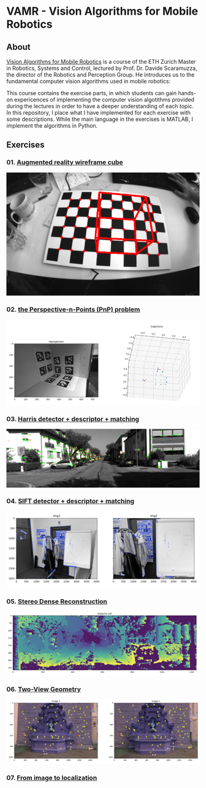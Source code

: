 # VAMR - Vision Algorithms for Mobile Robotics

## About
[Vision Algorithms for Mobile Robotics](http://rpg.ifi.uzh.ch/teaching.html) is a course of the ETH Zurich Master in Robotics, Systems and Control, lectured by Prof. Dr. Davide Scaramuzza, the director of the Robotics and Perception Group. He introduces us to the fundamental computer vision algorithms used in mobile robotics:

This course contains the exercise parts, in which students can gain hands-on expericences of implementing the computer vision algotithms provided during the lectures in order to have a deeper understanding of each topic. In this repository, I place what I have implemented for each exercise with some descriptions. While the main language in the exercises is MATLAB, I implement the algorithms in Python.

## Exercises
### 01. [Augmented reality wireframe cube](https://github.com/teruyuki-yamasaki/VA4MR/tree/main/exercise01)

<img src="https://github.com/teruyuki-yamasaki/VAMR/blob/main/exercise01/results/cube_dots_distorted.png"/>

### 02. [the Perspective-n-Points (PnP) problem](https://github.com/teruyuki-yamasaki/VA4MR/tree/main/exercise02)

<img src="https://github.com/teruyuki-yamasaki/VAMR/blob/main/exercise02/results/pnp.png"/>

### 03. [Harris detector + descriptor + matching](https://github.com/teruyuki-yamasaki/VA4MR/tree/main/exercise03)

<img src="https://github.com/teruyuki-yamasaki/VAMR/blob/main/exercise03/results/matches_000086_grad1_match2_mode1.png"/>


### 04. [SIFT detector + descriptor + matching](https://github.com/teruyuki-yamasaki/VAMR/tree/main/exercise04)

<img src="https://github.com/teruyuki-yamasaki/VAMR/blob/main/exercise04/results/SHIFT.png"/>

### 05. [Stereo Dense Reconstruction](https://github.com/teruyuki-yamasaki/VAMR/tree/main/exercise05)

<img src="https://github.com/teruyuki-yamasaki/VAMR/blob/main/exercise05/results/disparity_ssd_01.png"/>

### 06. [Two-View Geometry](https://github.com/teruyuki-yamasaki/VAMR/tree/main/exercise06)

<img src="https://github.com/teruyuki-yamasaki/VAMR/blob/main/exercise06/results/matches.png"/>

### 07. [From image to localization](https://github.com/teruyuki-yamasaki/VAMR/tree/main/exercise07)
